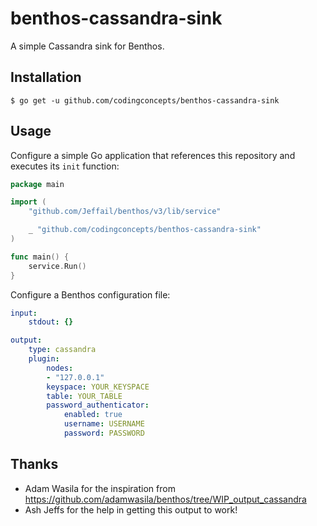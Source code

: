# benthos-cassandra-sink
A simple Cassandra sink for Benthos.

## Installation

```
$ go get -u github.com/codingconcepts/benthos-cassandra-sink
```

## Usage

Configure a simple Go application that references this repository and executes its `init` function:

``` go
package main

import (
	"github.com/Jeffail/benthos/v3/lib/service"

	_ "github.com/codingconcepts/benthos-cassandra-sink"
)

func main() {
	service.Run()
}
```

Configure a Benthos configuration file:

``` yaml
input:
    stdout: {}

output:
    type: cassandra
    plugin:
        nodes:
        - "127.0.0.1"
        keyspace: YOUR_KEYSPACE
        table: YOUR_TABLE
        password_authenticator:
            enabled: true
            username: USERNAME
            password: PASSWORD
```

## Thanks

* Adam Wasila for the inspiration from https://github.com/adamwasila/benthos/tree/WIP_output_cassandra
* Ash Jeffs for the help in getting this output to work!